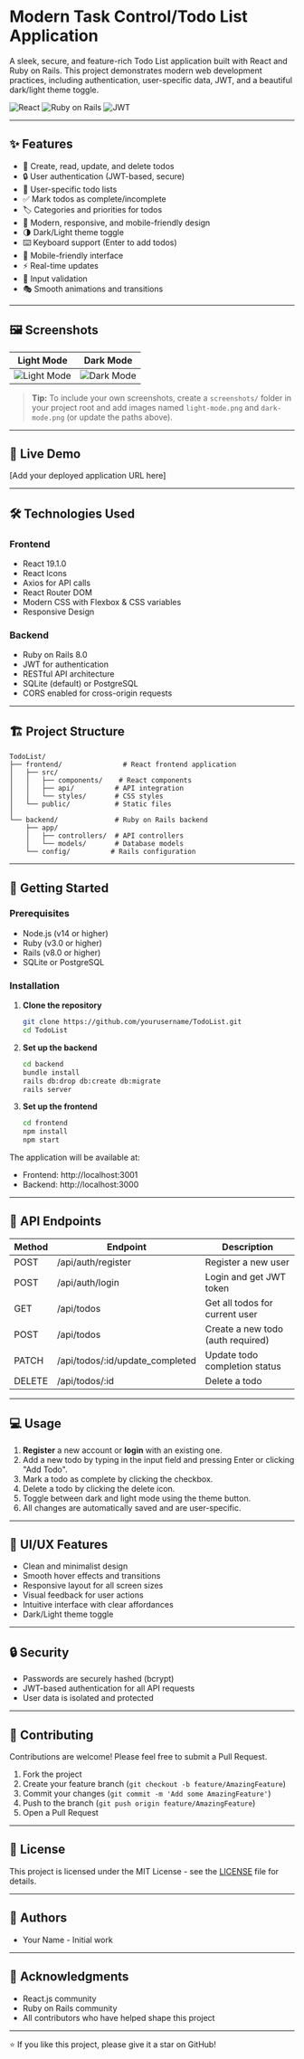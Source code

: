 # Modern Task Control/Todo List Application

A sleek, secure, and feature-rich Todo List application built with React and Ruby on Rails. This project demonstrates modern web development practices, including authentication, user-specific data, JWT, and a beautiful dark/light theme toggle.

![React](https://img.shields.io/badge/React-19.1.0-blue)
![Ruby on Rails](https://img.shields.io/badge/Ruby%20on%20Rails-8.0-red)
![JWT](https://img.shields.io/badge/JWT-Authentication-green)

---

## ✨ Features

- 📝 Create, read, update, and delete todos
- 🔒 User authentication (JWT-based, secure)
- 👤 User-specific todo lists
- ✅ Mark todos as complete/incomplete
- 🏷️ Categories and priorities for todos
- 🎨 Modern, responsive, and mobile-friendly design
- 🌗 Dark/Light theme toggle
- ⌨️ Keyboard support (Enter to add todos)
- 📱 Mobile-friendly interface
- ⚡ Real-time updates
- 🎯 Input validation
- 🎭 Smooth animations and transitions

---

## 🖼️ Screenshots

| Light Mode | Dark Mode |
|------------|-----------|
| ![Light Mode](screenshots/light-mode.png) | ![Dark Mode](screenshots/dark-mode.png) |

> **Tip:** To include your own screenshots, create a `screenshots/` folder in your project root and add images named `light-mode.png` and `dark-mode.png` (or update the paths above).

---

## 🚀 Live Demo

[Add your deployed application URL here]

---

## 🛠️ Technologies Used

### Frontend
- React 19.1.0
- React Icons
- Axios for API calls
- React Router DOM
- Modern CSS with Flexbox & CSS variables
- Responsive Design

### Backend
- Ruby on Rails 8.0
- JWT for authentication
- RESTful API architecture
- SQLite (default) or PostgreSQL
- CORS enabled for cross-origin requests

---

## 🏗️ Project Structure

```
TodoList/
├── frontend/               # React frontend application
│   ├── src/
│   │   ├── components/    # React components
│   │   ├── api/          # API integration
│   │   └── styles/       # CSS styles
│   └── public/           # Static files
│
└── backend/              # Ruby on Rails backend
    ├── app/
    │   ├── controllers/  # API controllers
    │   └── models/       # Database models
    └── config/          # Rails configuration
```

---

## 🚀 Getting Started

### Prerequisites
- Node.js (v14 or higher)
- Ruby (v3.0 or higher)
- Rails (v8.0 or higher)
- SQLite or PostgreSQL

### Installation

1. **Clone the repository**
   ```bash
   git clone https://github.com/yourusername/TodoList.git
   cd TodoList
   ```

2. **Set up the backend**
   ```bash
   cd backend
   bundle install
   rails db:drop db:create db:migrate
   rails server
   ```

3. **Set up the frontend**
   ```bash
   cd frontend
   npm install
   npm start
   ```

The application will be available at:
- Frontend: http://localhost:3001
- Backend: http://localhost:3000

---

## 🎯 API Endpoints

| Method | Endpoint | Description |
|--------|----------|-------------|
| POST   | /api/auth/register | Register a new user |
| POST   | /api/auth/login    | Login and get JWT token |
| GET    | /api/todos         | Get all todos for current user |
| POST   | /api/todos         | Create a new todo (auth required) |
| PATCH  | /api/todos/:id/update_completed | Update todo completion status |
| DELETE | /api/todos/:id     | Delete a todo |

---

## 💻 Usage

1. **Register** a new account or **login** with an existing one.
2. Add a new todo by typing in the input field and pressing Enter or clicking "Add Todo".
3. Mark a todo as complete by clicking the checkbox.
4. Delete a todo by clicking the delete icon.
5. Toggle between dark and light mode using the theme button.
6. All changes are automatically saved and are user-specific.

---

## 🎨 UI/UX Features

- Clean and minimalist design
- Smooth hover effects and transitions
- Responsive layout for all screen sizes
- Visual feedback for user actions
- Intuitive interface with clear affordances
- Dark/Light theme toggle

---

## 🔒 Security
- Passwords are securely hashed (bcrypt)
- JWT-based authentication for all API requests
- User data is isolated and protected

---

## 🤝 Contributing

Contributions are welcome! Please feel free to submit a Pull Request.

1. Fork the project
2. Create your feature branch (`git checkout -b feature/AmazingFeature`)
3. Commit your changes (`git commit -m 'Add some AmazingFeature'`)
4. Push to the branch (`git push origin feature/AmazingFeature`)
5. Open a Pull Request

---

## 📝 License

This project is licensed under the MIT License - see the [LICENSE](LICENSE) file for details.

---

## 👥 Authors

- Your Name - Initial work

---

## 🙏 Acknowledgments

- React.js community
- Ruby on Rails community
- All contributors who have helped shape this project

---

⭐️ If you like this project, please give it a star on GitHub!
